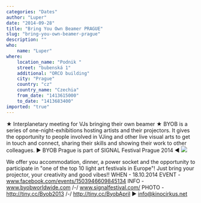 ```yaml
---
categories: "Dates"
author: "Luper"
date: "2014-09-28"
title: "Bring You Own Beamer PRAGUE"
slug: "bring-you-own-beamer-prague"
description: ""
who: 
    name: "Luper"
where: 
    location_name: "Podnik "
    street: "bubenská 1"
    additional: "ORCO building"
    city: "Prague"
    country: "cz"
    country_name: "Czechia"
    from_date: "1413615000"
    to_date: "1413683400"
imported: "true"
---
```



★ Interplanetary meeting for VJs bringing their own beamer ★
BYOB is a series of one-night-exhibitions hosting artists and their projectors. It gives the opportunity to people involved in VJing and other live visual arts to get in touch and connect, sharing their skills and showing their work to other colleagues. 
► BYOB Prague is part of SIGNAL Festival Prague 2014 ◄
![](Nic.png) 


We offer you accommodation, dinner, a power socket and the opportunity to participate in "one of the top 10 light art festivals in Europe"! Just bring your projector, your creativity and good vibes!!
WHEN - 18.10.2014
EVENT - www.facebook.com/events/1503946609845134
INFO - www.byobworldwide.com /-/ www.signalfestival.com/
PHOTO - http://tiny.cc/Byob2013 /-/ http://tiny.cc/ByobApril
► info@kinocirkus.net